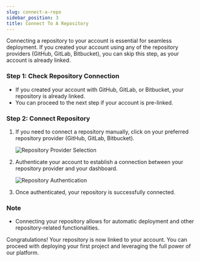 ```yaml
---
slug: connect-a-repo
sidebar_position: 3
title: Connect To A Repository
---
```


Connecting a repository to your account is essential for seamless deployment. If you created your account using any of the repository providers (GitHub, GitLab, Bitbucket), you can skip this step, as your account is already linked.

### Step 1: Check Repository Connection

- If you created your account with GitHub, GitLab, or Bitbucket, your repository is already linked.
- You can proceed to the next step if your account is pre-linked.

### Step 2: Connect Repository

1. If you need to connect a repository manually, click on your preferred repository provider (GitHub, GitLab, Bitbucket).

   ![Repository Provider Selection](https://pub-30c11acc143348fcae20835653c5514d.r2.dev//20/30/connect_Repo_db9ef645c0.png)

2. Authenticate your account to establish a connection between your repository provider and your dashboard.

   ![Repository Authentication](https://pub-30c11acc143348fcae20835653c5514d.r2.dev//20/30/connected_Repo_19af41e4b2.png)

3. Once authenticated, your repository is successfully connected.

### Note
- Connecting your repository allows for automatic deployment and other repository-related functionalities.

Congratulations! Your repository is now linked to your account. You can proceed with deploying your first project and leveraging the full power of our platform.